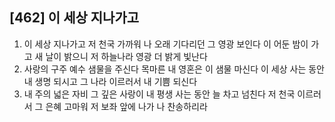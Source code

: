 ## [462] 이 세상 지나가고

1) 이 세상 지나가고 저 천국 가까워 나 오래 기다리던 그 영광 보인다
   이 어둔 밤이 가고 새 날이 밝으니 저 하늘나라 영광 더 밝게 빛난다
2) 사랑의 구주 예수 샘물을 주신다 목마른 내 영혼은 이 샘물 마신다
   이 세상 사는 동안 내 생명 되시고 그 나라 이르러서 내 기쁨 되신다
3) 내 주의 넓은 자비 그 깊은 사랑이 내 평생 사는 동안 늘 차고 넘친다 
   저 천국 이르러서 그 은혜 고마워 저 보좌 앞에 나가 나 찬송하리라
